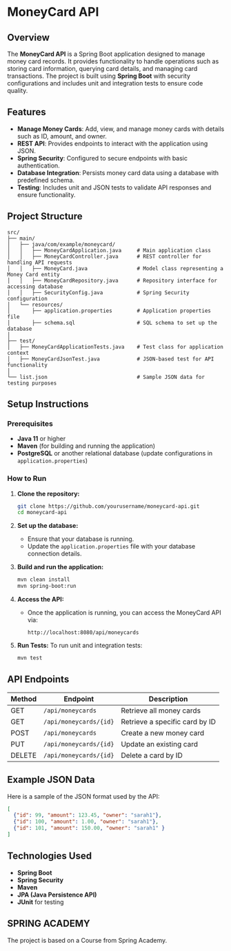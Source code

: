
# MoneyCard API

## Overview

The **MoneyCard API** is a Spring Boot application designed to manage money card records. It provides functionality to handle operations such as storing card information, querying card details, and managing card transactions. The project is built using **Spring Boot** with security configurations and includes unit and integration tests to ensure code quality.

## Features

- **Manage Money Cards**: Add, view, and manage money cards with details such as ID, amount, and owner.
- **REST API**: Provides endpoints to interact with the application using JSON.
- **Spring Security**: Configured to secure endpoints with basic authentication.
- **Database Integration**: Persists money card data using a database with predefined schema.
- **Testing**: Includes unit and JSON tests to validate API responses and ensure functionality.

## Project Structure

```plaintext
src/
├── main/
│   ├── java/com/example/moneycard/
│   │   ├── MoneyCardApplication.java     # Main application class
│   │   ├── MoneyCardController.java      # REST controller for handling API requests
│   │   ├── MoneyCard.java                # Model class representing a Money Card entity
│   │   ├── MoneyCardRepository.java      # Repository interface for accessing database
│   │   ├── SecurityConfig.java           # Spring Security configuration
│   └── resources/
│       ├── application.properties        # Application properties file
│       ├── schema.sql                    # SQL schema to set up the database
│
├── test/
│   ├── MoneyCardApplicationTests.java    # Test class for application context
│   ├── MoneyCardJsonTest.java            # JSON-based test for API functionality
│
└── list.json                             # Sample JSON data for testing purposes
```

## Setup Instructions

### Prerequisites

- **Java 11** or higher
- **Maven** (for building and running the application)
- **PostgreSQL** or another relational database (update configurations in `application.properties`)

### How to Run

1. **Clone the repository:**
   ```bash
   git clone https://github.com/yourusername/moneycard-api.git
   cd moneycard-api
   ```

2. **Set up the database:**
    - Ensure that your database is running.
    - Update the `application.properties` file with your database connection details.

3. **Build and run the application:**
   ```bash
   mvn clean install
   mvn spring-boot:run
   ```

4. **Access the API:**
    - Once the application is running, you can access the MoneyCard API via:
      ```
      http://localhost:8080/api/moneycards
      ```

5. **Run Tests:**
   To run unit and integration tests:
   ```bash
   mvn test
   ```

## API Endpoints

| Method | Endpoint              | Description                   |
|--------|-----------------------|-------------------------------|
| GET    | `/api/moneycards`      | Retrieve all money cards       |
| GET    | `/api/moneycards/{id}` | Retrieve a specific card by ID |
| POST   | `/api/moneycards`      | Create a new money card        |
| PUT    | `/api/moneycards/{id}` | Update an existing card        |
| DELETE | `/api/moneycards/{id}` | Delete a card by ID            |

## Example JSON Data

Here is a sample of the JSON format used by the API:

```json
[
  {"id": 99, "amount": 123.45, "owner": "sarah1"},
  {"id": 100, "amount": 1.00, "owner": "sarah1"},
  {"id": 101, "amount": 150.00, "owner": "sarah1" }
]
```

## Technologies Used

- **Spring Boot**
- **Spring Security**
- **Maven**
- **JPA (Java Persistence API)**
- **JUnit** for testing



## SPRING ACADEMY

The project is based on a Course from Spring Academy.